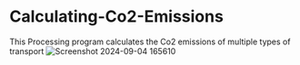 # Calculating-Co2-Emissions
This Processing program calculates the Co2 emissions of multiple types of transport 
![Screenshot 2024-09-04 165610](https://github.com/user-attachments/assets/98907c06-c3b3-4a17-ba4a-06b41ae96b17)
